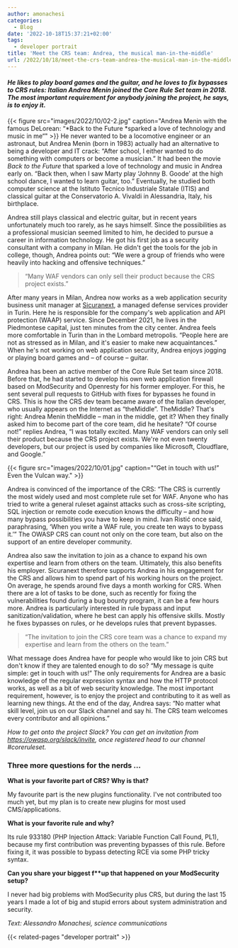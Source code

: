 ```yaml
---
author: amonachesi
categories:
  - Blog
date: '2022-10-18T15:37:21+02:00'
tags:
  - developer portrait
title: 'Meet the CRS team: Andrea, the musical man-in-the-middle'
url: /2022/10/18/meet-the-crs-team-andrea-the-musical-man-in-the-middle/
---
```



#### *He likes to play board games and the guitar, and he loves to fix bypasses to CRS rules: Italian Andrea Menin joined the Core Rule Set team in 2018. The most important requirement for anybody joining the project, he says, is to enjoy it.*

{{< figure src="images/2022/10/02-2.jpg" caption="Andrea Menin with the famous DeLorean: “*Back to the Future *sparked a love of technology and music in me“" >}}
He never wanted to be a locomotive engineer or an astronaut, but Andrea Menin (born in 1983) actually had an alternative to being a developer and IT crack: “After school, I either wanted to do something with computers or become a musician.” It had been the movie *Back to the Future* that sparked a love of technology and music in Andrea early on. “Back then, when I saw Marty play ‘Johnny B. Goode’ at the high school dance, I wanted to learn guitar, too.” Eventually, he studied both computer science at the Istituto Tecnico Industriale Statale (ITIS) and classical guitar at the Conservatorio A. Vivaldi in Alessandria, Italy, his birthplace.

Andrea still plays classical and electric guitar, but in recent years unfortunately much too rarely, as he says himself. Since the possibilities as a professional musician seemed limited to him, he decided to pursue a career in information technology. He got his first job as a security consultant with a company in Milan. He didn't get the tools for the job in college, though, Andrea points out: “We were a group of friends who were heavily into hacking and offensive techniques.”

> “Many WAF vendors can only sell their product because the CRS project exists.”

After many years in Milan, Andrea now works as a web application security business unit manager at [Sicuranext](https://sicuranext.com/), a managed defense services provider in Turin. Here he is responsible for the company's web application and API protection (WAAP) service. Since December 2021, he lives in the Piedmontese capital, just ten minutes from the city center. Andrea feels more comfortable in Turin than in the Lombard metropolis. “People here are not as stressed as in Milan, and it's easier to make new acquaintances.” When he's not working on web application security, Andrea enjoys jogging or playing board games and – of course – guitar.

Andrea has been an active member of the Core Rule Set team since 2018. Before that, he had started to develop his own web application firewall based on ModSecurity and Openresty for his former employer. For this, he sent several pull requests to GitHub with fixes for bypasses he found in CRS. This is how the CRS dev team became aware of the Italian developer, who usually appears on the Internet as “theMiddle”. TheMiddle? That's right: Andrea Menin theMiddle – man in the middle, get it? When they finally asked him to become part of the core team, did he hesitate? “Of course not!” replies Andrea, “I was totally excited. Many WAF vendors can only sell their product because the CRS project exists. We're not even twenty developers, but our project is used by companies like Microsoft, Cloudflare, and Google.”

{{< figure src="images/2022/10/01.jpg" caption="“Get in touch with us!” Even the Vulcan way." >}}

Andrea is convinced of the importance of the CRS: “The CRS is currently the most widely used and most complete rule set for WAF. Anyone who has tried to write a general ruleset against attacks such as cross-site scripting, SQL injection or remote code execution knows the difficulty – and how many bypass possibilities you have to keep in mind. Ivan Ristić once said, paraphrasing, ‘When you write a WAF rule, you create ten ways to bypass it.’” The OWASP CRS can count not only on the core team, but also on the support of an entire developer community.

Andrea also saw the invitation to join as a chance to expand his own expertise and learn from others on the team. Ultimately, this also benefits his employer. Sicuranext therefore supports Andrea in his engagement for the CRS and allows him to spend part of his working hours on the project. On average, he spends around five days a month working for CRS. When there are a lot of tasks to be done, such as recently for fixing the vulnerabilities found during a bug bounty program, it can be a few hours more. Andrea is particularly interested in rule bypass and input sanitization/validation, where he best can apply his offensive skills. Mostly he fixes bypasses on rules, or he develops rules that prevent bypasses.

> “The invitation to join the CRS core team was a chance to expand my expertise and learn from the others on the team.”

What message does Andrea have for people who would like to join CRS but don't know if they are talented enough to do so? “My message is quite simple: get in touch with us!” The only requirements for Andrea are a basic knowledge of the regular expression syntax and how the HTTP protocol works, as well as a bit of web security knowledge. The most important requirement, however, is to enjoy the project and contributing to it as well as learning new things. At the end of the day, Andrea says: “No matter what skill level, join us on our Slack channel and say hi. The CRS team welcomes every contributor and all opinions.”

*How to get onto the project Slack? You can get an invitation from <https://owasp.org/slack/invite>, once registered head to our channel #coreruleset.*

### Three more questions for the nerds ...

**What is your favorite part of CRS? Why is that?**

My favourite part is the new plugins functionality. I've not contributed too much yet, but my plan is to create new plugins for most used CMS/applications.

**What is your favorite rule and why?**

Its rule 933180 (PHP Injection Attack: Variable Function Call Found, PL1), because my first contribution was preventing bypasses of this rule. Before fixing it, it was possible to bypass detecting RCE via some PHP tricky syntax.

**Can you share your biggest f\*\*up that happened on your ModSecurity setup?**

I never had big problems with ModSecurity plus CRS, but during the last 15 years I made a lot of big and stupid errors about system administration and security.

*Text: Alessandro Monachesi, science communications*

{{< related-pages "developer portrait" >}}
